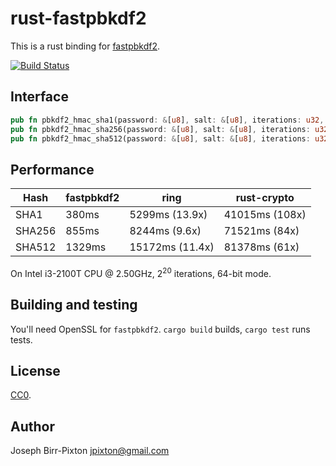 # rust-fastpbkdf2
This is a rust binding for [fastpbkdf2](https://github.com/ctz/fastpbkdf2).

[![Build Status](https://travis-ci.org/ctz/rust-fastpbkdf2.svg)](https://travis-ci.org/ctz/rust-fastpbkdf2)

## Interface

```rust
pub fn pbkdf2_hmac_sha1(password: &[u8], salt: &[u8], iterations: u32, out: &mut[u8]);
pub fn pbkdf2_hmac_sha256(password: &[u8], salt: &[u8], iterations: u32, out: &mut[u8]);
pub fn pbkdf2_hmac_sha512(password: &[u8], salt: &[u8], iterations: u32, out: &mut[u8]);
```

## Performance

Hash   | fastpbkdf2   | ring            | rust-crypto
-------|--------------|-----------------|----------------
SHA1   | 380ms        | 5299ms (13.9x)  | 41015ms (108x)
SHA256 | 855ms        | 8244ms (9.6x)  | 71521ms (84x)
SHA512 | 1329ms       | 15172ms (11.4x) | 81378ms (61x)

On Intel i3-2100T CPU @ 2.50GHz, 2<sup>20</sup> iterations, 64-bit mode.

## Building and testing

You'll need OpenSSL for `fastpbkdf2`.  `cargo build` builds, `cargo test` runs tests.

## License
[CC0](https://creativecommons.org/publicdomain/zero/1.0/).

## Author
Joseph Birr-Pixton <jpixton@gmail.com>
